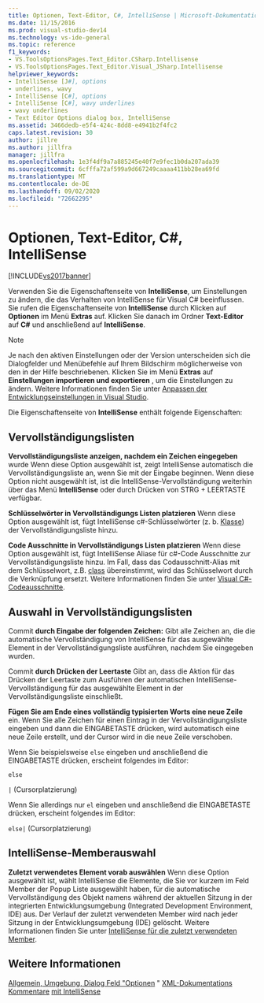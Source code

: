 ```yaml
---
title: Optionen, Text-Editor, C#, IntelliSense | Microsoft-Dokumentation
ms.date: 11/15/2016
ms.prod: visual-studio-dev14
ms.technology: vs-ide-general
ms.topic: reference
f1_keywords:
- VS.ToolsOptionsPages.Text_Editor.CSharp.Intellisense
- VS.ToolsOptionsPages.Text_Editor.Visual_JSharp.Intellisense
helpviewer_keywords:
- IntelliSense [J#], options
- underlines, wavy
- IntelliSense [C#], options
- IntelliSense [C#], wavy underlines
- wavy underlines
- Text Editor Options dialog box, IntelliSense
ms.assetid: 3466dedb-e5f4-424c-8dd8-e4941b2f4fc2
caps.latest.revision: 30
author: jillre
ms.author: jillfra
manager: jillfra
ms.openlocfilehash: 1e3f4df9a7a885245e40f7e9fec1b0da207ada39
ms.sourcegitcommit: 6cfffa72af599a9d667249caaaa411bb28ea69fd
ms.translationtype: MT
ms.contentlocale: de-DE
ms.lasthandoff: 09/02/2020
ms.locfileid: "72662295"
---
```

# <a name="options-text-editor-c-intellisense"></a>Optionen, Text-Editor, C#, IntelliSense
[!INCLUDE[vs2017banner](../../includes/vs2017banner.md)]

Verwenden Sie die Eigenschaftenseite von **IntelliSense**, um Einstellungen zu ändern, die das Verhalten von IntelliSense für Visual C# beeinflussen. Sie rufen die Eigenschaftenseite von **IntelliSense** durch Klicken auf **Optionen** im Menü **Extras** auf. Klicken Sie danach im Ordner **Text-Editor** auf **C#** und anschließend auf **IntelliSense**.

> [!NOTE]
> Je nach den aktiven Einstellungen oder der Version unterscheiden sich die Dialogfelder und Menübefehle auf Ihrem Bildschirm möglicherweise von den in der Hilfe beschriebenen. Klicken Sie im Menü **Extras** auf **Einstellungen importieren und exportieren** , um die Einstellungen zu ändern. Weitere Informationen finden Sie unter [Anpassen der Entwicklungseinstellungen in Visual Studio](https://msdn.microsoft.com/22c4debb-4e31-47a8-8f19-16f328d7dcd3).

 Die Eigenschaftenseite von **IntelliSense** enthält folgende Eigenschaften:

## <a name="completion-lists"></a>Vervollständigungslisten
 **Vervollständigungsliste anzeigen, nachdem ein Zeichen eingegeben** wurde Wenn diese Option ausgewählt ist, zeigt IntelliSense automatisch die Vervollständigungsliste an, wenn Sie mit der Eingabe beginnen. Wenn diese Option nicht ausgewählt ist, ist die IntelliSense-Vervollständigung weiterhin über das Menü **IntelliSense** oder durch Drücken von STRG + LEERTASTE verfügbar.

 **Schlüsselwörter in Vervollständigungs Listen platzieren** Wenn diese Option ausgewählt ist, fügt IntelliSense c#-Schlüsselwörter (z. b. [Klasse](https://msdn.microsoft.com/library/b95d8815-de18-4c3f-a8cc-a0a53bdf8690)) der Vervollständigungsliste hinzu.

 **Code Ausschnitte in Vervollständigungs Listen platzieren** Wenn diese Option ausgewählt ist, fügt IntelliSense Aliase für c#-Code Ausschnitte zur Vervollständigungsliste hinzu. Im Fall, dass das Codausschnitt-Alias mit dem Schlüsselwort, z.B. [class](https://msdn.microsoft.com/library/b95d8815-de18-4c3f-a8cc-a0a53bdf8690) übereinstimmt, wird das Schlüsselwort durch die Verknüpfung ersetzt. Weitere Informationen finden Sie unter [Visual C#-Codeausschnitte](../../ide/visual-csharp-code-snippets.md).

## <a name="selection-in-completion-lists"></a>Auswahl in Vervollständigungslisten
 Commit **durch Eingabe der folgenden Zeichen:** Gibt alle Zeichen an, die die automatische Vervollständigung von IntelliSense für das ausgewählte Element in der Vervollständigungsliste ausführen, nachdem Sie eingegeben wurden.

 Commit **durch Drücken der Leertaste** Gibt an, dass die Aktion für das Drücken der Leertaste zum Ausführen der automatischen IntelliSense-Vervollständigung für das ausgewählte Element in der Vervollständigungsliste einschließt.

 **Fügen Sie am Ende eines vollständig typisierten Worts eine neue Zeile** ein. Wenn Sie alle Zeichen für einen Eintrag in der Vervollständigungsliste eingeben und dann die EINGABETASTE drücken, wird automatisch eine neue Zeile erstellt, und der Cursor wird in die neue Zeile verschoben.

 Wenn Sie beispielsweise `else` eingeben und anschließend die EINGABETASTE drücken, erscheint folgendes im Editor:

 `else`

 `|` (Cursorplatzierung)

 Wenn Sie allerdings nur `el` eingeben und anschließend die EINGABETASTE drücken, erscheint folgendes im Editor:

 `else|` (Cursorplatzierung)

## <a name="intellisense-member-selection"></a>IntelliSense-Memberauswahl
 **Zuletzt verwendetes Element vorab auswählen** Wenn diese Option ausgewählt ist, wählt IntelliSense die Elemente, die Sie vor kurzem im Feld Member der Popup Liste ausgewählt haben, für die automatische Vervollständigung des Objekt namens während der aktuellen Sitzung in der integrierten Entwicklungsumgebung (Integrated Development Environment, IDE) aus. Der Verlauf der zuletzt verwendeten Member wird nach jeder Sitzung in der Entwicklungsumgebung (IDE) gelöscht. Weitere Informationen finden Sie unter [IntelliSense für die zuletzt verwendeten Member](../../misc/intellisense-for-most-recently-used-members.md).

## <a name="see-also"></a>Weitere Informationen
 [Allgemein, Umgebung, Dialog Feld "Optionen](../../ide/reference/general-environment-options-dialog-box.md) " [XML-Dokumentations Kommentare](https://msdn.microsoft.com/library/803b7f7b-7428-4725-b5db-9a6cff273199) [mit IntelliSense](../../ide/using-intellisense.md)
